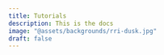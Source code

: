 ```yaml
---
title: Tutorials
description: This is the docs
image: "@assets/backgrounds/rri-dusk.jpg"
draft: false
---
```

